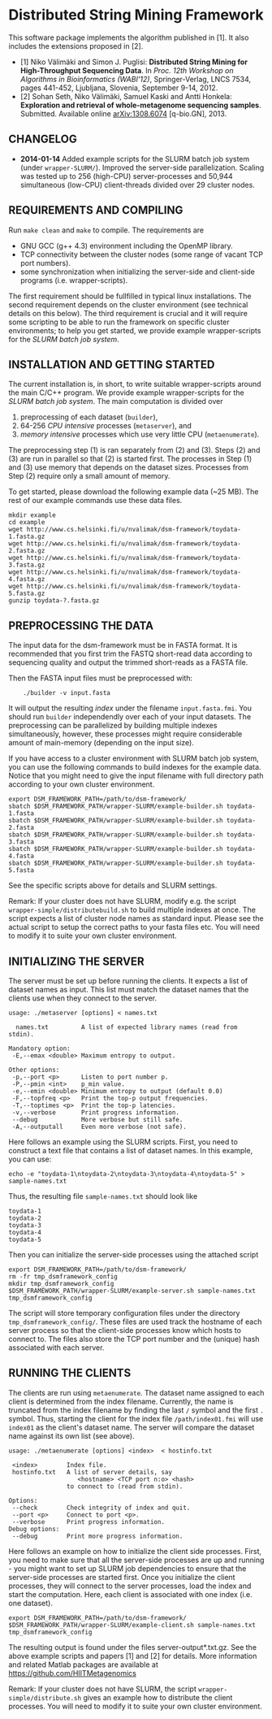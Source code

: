 Distributed String Mining Framework
====

This software package implements the algorithm published in [1]. It also includes
the extensions  proposed in [2].

- [1] Niko Välimäki and Simon J. Puglisi: **Distributed String Mining for
High-Throughput Sequencing Data**. In _Proc. 12th Workshop on Algorithms
in Bioinformatics (WABI'12)_, Springer-Verlag, LNCS 7534, pages
441-452, Ljubljana, Slovenia, September 9-14, 2012.
- [2] Sohan Seth, Niko Välimäki, Samuel Kaski and Antti Honkela: **Exploration 
and retrieval of whole-metagenome sequencing samples**. 
Submitted. Available online [arXiv:1308.6074](http://arxiv.org/abs/1308.6074) 
[q-bio.GN], 2013. 


CHANGELOG
----

* **2014-01-14** Added example scripts for the SLURM batch job system (under `wrapper-SLURM/`).
                 Improved the server-side parallelization. Scaling was tested up to 256 (high-CPU) server-processes 
                 and 50,944 simultaneous (low-CPU) client-threads divided over 29 cluster nodes.


REQUIREMENTS AND COMPILING
----

Run `make clean` and `make` to compile. The requirements are

- GNU GCC (g++ 4.3) environment including the OpenMP library.
- TCP connectivity between the cluster nodes (some range of vacant TCP port numbers).
- some synchronization when initializing the server-side and 
client-side programs (i.e. wrapper-scripts).

The first requirement should be fullfilled in typical linux installations. 
The second requirement depends on the cluster environment (see technical 
details on this below). The third requirement is crucial and it will 
require some scripting to be able to run the framework on specific cluster 
environments; to help you get started, we provide example wrapper-scripts 
for the _SLURM batch job system_.


INSTALLATION AND GETTING STARTED
----

The current installation is, in short, to write suitable wrapper-scripts 
around the main C/C++ program. We provide example wrapper-scripts for the 
_SLURM batch job system_. The main computation is divided over

1. preprocessing of each dataset (`builder`),
2. 64-256 _CPU intensive_ processes (`metaserver`), and
3. _memory intensive_ processes which use very little CPU (`metaenumerate`).

The preprocessing step (1) is ran separately from (2) and (3). 
Steps (2) and (3) are run in parallel so that (2) is started first. The 
processes in Step (1) and (3) use memory that depends on the dataset sizes.
Processes from Step (2) require only a small amount of memory.

To get started, please download the following example data (~25 MB). The rest of
our example commands use these data files.
```
mkdir example
cd example
wget http://www.cs.helsinki.fi/u/nvalimak/dsm-framework/toydata-1.fasta.gz
wget http://www.cs.helsinki.fi/u/nvalimak/dsm-framework/toydata-2.fasta.gz
wget http://www.cs.helsinki.fi/u/nvalimak/dsm-framework/toydata-3.fasta.gz
wget http://www.cs.helsinki.fi/u/nvalimak/dsm-framework/toydata-4.fasta.gz
wget http://www.cs.helsinki.fi/u/nvalimak/dsm-framework/toydata-5.fasta.gz
gunzip toydata-?.fasta.gz
```


PREPROCESSING THE DATA
----

The input data for the dsm-framework must be in FASTA format. It is
recommended that you first trim the FASTQ short-read data according
to sequencing quality and output the trimmed short-reads as a FASTA file.

Then the FASTA input files must be preprocessed with:
```
    ./builder -v input.fasta
```
It will output the resulting _index_ under the filename `input.fasta.fmi`.
You should run `builder` independendly over each of your input datasets.
The preprocessing can be parallelized by building multiple indexes
simultaneously, however, these processes might require
considerable amount of main-memory (depending on the input size).

If you have access to a cluster environment with SLURM batch job system,
you can use the following commands to build indexes for the example data.
Notice that you might need to give the input filename with full directory 
path according to your own cluster environment.
```
export DSM_FRAMEWORK_PATH=/path/to/dsm-framework/
sbatch $DSM_FRAMEWORK_PATH/wrapper-SLURM/example-builder.sh toydata-1.fasta
sbatch $DSM_FRAMEWORK_PATH/wrapper-SLURM/example-builder.sh toydata-2.fasta
sbatch $DSM_FRAMEWORK_PATH/wrapper-SLURM/example-builder.sh toydata-3.fasta
sbatch $DSM_FRAMEWORK_PATH/wrapper-SLURM/example-builder.sh toydata-4.fasta
sbatch $DSM_FRAMEWORK_PATH/wrapper-SLURM/example-builder.sh toydata-5.fasta
```
See the specific scripts above for details and SLURM settings. 

Remark: If your cluster does not have SLURM, modify e.g. the script 
`wrapper-simple/distributebuild.sh` to build multiple indexes at once. 
The script expects a list of cluster node names as standard
input. Please see the actual script to setup the correct paths to your
fasta files etc. You will need to modify it to suite your own cluster environment.


INITIALIZING THE SERVER
----

The server must be set up before running the clients. It expects a
list of dataset names as input. This list must match the dataset names
that the clients use when they connect to the server.

```
usage: ./metaserver [options] < names.txt

  names.txt         A list of expected library names (read from stdin).

Mandatory option:
 -E,--emax <double> Maximum entropy to output.

Other options:
 -p,--port <p>      Listen to port number p.
 -P,--pmin <int>    p_min value.
 -e,--emin <double> Minimum entropy to output (default 0.0)
 -F,--topfreq <p>   Print the top-p output frequencies.
 -T,--toptimes <p>  Print the top-p latencies.
 -v,--verbose       Print progress information.
 --debug            More verbose but still safe.
 -A,--outputall     Even more verbose (not safe).
```
Here follows an example using the SLURM scripts. First, you need to construct
a text file that contains a list of dataset names. In this example, you can use:
```
echo -e "toydata-1\ntoydata-2\ntoydata-3\ntoydata-4\ntoydata-5" > sample-names.txt
```
Thus, the resulting file `sample-names.txt` should look like
```
toydata-1
toydata-2
toydata-3
toydata-4
toydata-5
```
Then you can initialize the server-side processes using the attached script 
```
export DSM_FRAMEWORK_PATH=/path/to/dsm-framework/
rm -fr tmp_dsmframework_config
mkdir tmp_dsmframework_config
$DSM_FRAMEWORK_PATH/wrapper-SLURM/example-server.sh sample-names.txt tmp_dsmframework_config
```
The script will store temporary configuration files under
the directory `tmp_dsmframework_config/`. These files are used
track the hostname of each server process so that the client-side
processes know which hosts to connect to. The files also store the
TCP port number and the (unique) hash associated with each server.


RUNNING THE CLIENTS
----

The clients are run using `metaenumerate`. The dataset name assigned
to each client is determined from the index filename. Currently, the
name is truncated from the index filename by finding the last `/`
symbol and the first `.` symbol. Thus, starting the client for the
index file `/path/index01.fmi` will use `index01` as the client's
dataset name. The server will compare the dataset name against its own
list (see above).

```
usage: ./metaenumerate [options] <index>  < hostinfo.txt

 <index>        Index file.
 hostinfo.txt   A list of server details, say 
                   <hostname> <TCP port n:o> <hash>
                to connect to (read from stdin).

Options:
 --check        Check integrity of index and quit.
 --port <p>     Connect to port <p>.
 --verbose      Print progress information.
Debug options:
 --debug        Print more progress information.
```
Here follows an example on how to initialize the client side processes.
First, you need to make sure that all the server-side processes are 
up and running - you might want to set up SLURM job dependencies
to ensure that the server-side processes are started first. Once you 
initialize the client processes, they will
connect to the server processes, load the index and start the computation.
Here, each client is associated with one index (i.e. one dataset).
```
export DSM_FRAMEWORK_PATH=/path/to/dsm-framework/
$DSM_FRAMEWORK_PATH/wrapper-SLURM/example-client.sh sample-names.txt tmp_dsmframework_config
```
The resulting output is found under the files server-output*.txt.gz.
See the above example scripts and papers [1] and [2] for details. 
More information and related Matlab packages are available at
https://github.com/HIITMetagenomics

Remark: If your cluster does not have SLURM, the script 
`wrapper-simple/distribute.sh` gives an example how to distribute the client
processes. You will need to modify it to suite your own
cluster environment.
